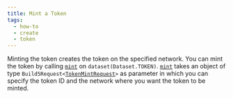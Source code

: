 ```yaml
---
title: Mint a Token
tags:
  - how-to
  - create
  - token
---
```


Minting the token creates the token on the specified network. You can mint the token by calling [`mint`](../../reference-api/classes/TokenDataset#mint) on `dataset(Dataset.TOKEN)`. [`mint`](../../reference-api/classes/TokenDataset#mint) takes an object of type `Build5Request<`[`TokenMintRequest`](../../reference-api/interfaces/TokenMintRequest.md)`>` as parameter in which you can specify the token ID and the network where you want the token to be minted.

```tsx file=../../../../packages/sdk/examples/token/https/mint.ts#L17-L31
```

